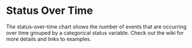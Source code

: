 # Status Over Time
The status-over-time chart shows the number of events that are occurring over time grouped by a categorical status variable. Check out the wiki for more details and links to examples. 
